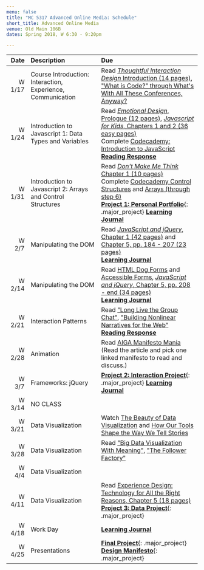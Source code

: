 ```yaml
---
menu: false
title: "MC 5317 Advanced Online Media: Schedule"
short_title: Advanced Online Media
venue: Old Main 106B
dates: Spring 2018, W 6:30 - 9:20pm

---
```


Date | Description | Due
---: | :----------- | :---
W 1/17 | Course Introduction: Interaction, Experience, Communication | Read [*Thoughtful Interaction Design* Introduction (14 pages)](/assets/readings/Thoughtful_Interaction_Design_Introduction.pdf), ["What is Code?" through What's With All These Conferences, Anyway?](https://www.bloomberg.com/graphics/2015-paul-ford-what-is-code/)
W 1/24 | Introduction to Javascript 1: Data Types and Variables | Read [*Emotional Design*, Prologue (12 pages)](/assets/readings/Emotional_Design_Prologue.pdf), [*Javascript for Kids*, Chapters 1 and 2 (36 easy pages)](/assets/readings/Javascript_for_Kids_Chp_1_2.pdf)<br /> Complete [Codecademy: Introduction to JavaScript](https://www.codecademy.com/courses/learn-javascript-introduction/lessons/introduction-to-javascript/resume?course_redirect=introduction-to-javascript) <br /> __[Reading Response](/assignments/general/reading_response.html)__
W 1/31 | Introduction to Javascript 2: Arrays and Control Structures |  Read [*Don't Make Me Think* Chapter 1 (10 pages)](/assets/readings/Dont_Make_Me_Think_Chp_1.pdf)<br /> Complete [Codecademy Control Structures](https://www.codecademy.com/courses/learn-javascript-control-flow/lessons/control-flow/exercises/control-flow-intro?action=lesson_resume&course_redirect=introduction-to-javascript) and [Arrays (through step 6)](https://www.codecademy.com/courses/learn-javascript-arrays/lessons/arrays/resume?course_redirect=introduction-to-javascript) <br />__[Project 1: Personal Portfolio](/assignments/advanced_online_media/advanced_online_media_personal_portfolio.html)__{: .major_project} __[Learning Journal](/assignments/general/learning_journal.html)__
W 2/7 | Manipulating the DOM | Read [*JavaScript and jQuery*, Chapter 1 (42 pages)](/assets/readings/Javascript_and_jQuery_Chap_1.pdf) and [Chapter 5, pp. 184 - 207 (23 pages)](/assets/readings/Javascript_and_jQuery_Chap_5.pdf) <br />  __[Learning Journal](/assignments/general/learning_journal.html)__
W 2/14 | Manipulating the DOM | Read [HTML Dog Forms](http://htmldog.com/guides/html/beginner/forms/) and [Accessible Forms](http://htmldog.com/guides/html/advanced/forms/), [*JavaScript and jQuery*, Chapter 5, pp. 208 - end (34 pages)](/assets/readings/Javascript_and_jQuery_Chap_5.pdf) <br /> __[Learning Journal](/assignments/general/learning_journal.html)__
W 2/21 | Interaction Patterns | Read ["Long Live the Group Chat"](https://theoutline.com/post/2315/long-live-the-group-chat), ["Building Nonlinear Narratives for the Web"](https://alistapart.com/article/building-nonlinear-narratives-for-the-web) <br /> __[Reading Response](/assignments/general/reading_response.html)__
W 2/28 | Animation | Read [AIGA Manifesto Mania](https://www.aiga.org/manifesto-mania) (Read the article and pick one linked manifesto to read and discuss.)
W 3/7 | Frameworks: jQuery | __[Project 2: Interaction Project](/assignments/advanced_online_media/advanced_online_media_interaction_project.html)__{: .major_project} __[Learning Journal](/assignments/general/learning_journal.html)__
W 3/14 | NO CLASS |
W 3/21 | Data Visualization | Watch [The Beauty of Data Visualization](https://www.youtube.com/watch?v=5Zg-C8AAIGg) and [How Our Tools Shape the Way We Tell Stories](https://www.youtube.com/watch?v=GiV7TnOMVWg)
W 3/28 | Data Visualization | Read ["Big Data Visualization With Meaning"](https://alistapart.com/article/big-data-visualization-with-meaning), ["The Follower Factory"](https://www.nytimes.com/interactive/2018/01/27/technology/social-media-bots.html)
W 4/4 | Data Visualization
W 4/11 | Data Visualization | Read [Experience Design: Technology for All the Right Reasons, Chapter 5 (18 pages)](/assets/readings/Experience_Design_Technology_For_All_The_Right_Reasons_Chp_5.pdf)<br /> __[Project 3: Data Project](/assignments/advanced_online_media/advanced_online_media_data_project.html)__{: .major_project}
W 4/18 | Work Day |  __[Learning Journal](/assignments/general/learning_journal.html)__
W 4/25 | Presentations | __[Final Project](/assignments/advanced_online_media/advanced_online_media_final_project.html)__{: .major_project} __[Design Manifesto](/assignments/advanced_online_media/advanced_online_media_design_manifesto.html)__{: .major_project}
